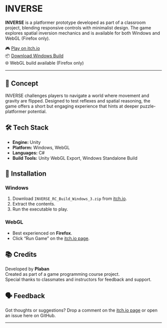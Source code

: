 # INVERSE

**INVERSE** is a platformer prototype developed as part of a classroom project, blending responsive controls with minimalist design. The game explores spatial inversion mechanics and is available for both Windows and WebGL (Firefox only).

🎮 [Play on itch.io](https://plaban.itch.io/inverse)  
📦 [Download Windows Build](https://plaban.itch.io/inverse)  
🌐 WebGL build available (Firefox only)

---

## 🧠 Concept

INVERSE challenges players to navigate a world where movement and gravity are flipped. Designed to test reflexes and spatial reasoning, the game offers a short but engaging experience that hints at deeper puzzle-platformer potential.

## 🛠️ Tech Stack

- **Engine:** Unity
- **Platform:** Windows, WebGL
- **Languages:** C#
- **Build Tools:** Unity WebGL Export, Windows Standalone Build

## 🚀 Installation

### Windows
1. Download `INVERSE_RC_Build_Windows_3.zip` from [itch.io](https://plaban.itch.io/inverse).
2. Extract the contents.
3. Run the executable to play.

### WebGL
- Best experienced on **Firefox**.
- Click “Run Game” on the [itch.io page](https://plaban.itch.io/inverse).

## 📚 Credits

Developed by **Plaban**  
Created as part of a game programming course project.  
Special thanks to classmates and instructors for feedback and support.

## 🗣️ Feedback

Got thoughts or suggestions? Drop a comment on the [itch.io page](https://plaban.itch.io/inverse) or open an issue here on GitHub.

---

